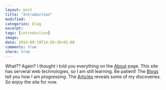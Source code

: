 ```yaml
---
layout: post
title: "Introduction"
modified:
categories: blog
excerpt:
tags: [introduction]
image:
date: 2014-09-19T14:50:39+02:00
comments: true
share: true
---
```


What?? Again? I thought i told you everything on the [About][1] page. This site has serveral web technologies, so I am still learning. Be patient!
The [Blogs][2] tell you how I am progressing. The [Articles][3] reveals some of my discoveries. So enjoy the site for now.

[1]:	/about/ 		"About my website"
[2]:	/blog/			"Blogs"
[3]:	/articles/	"Articles"
